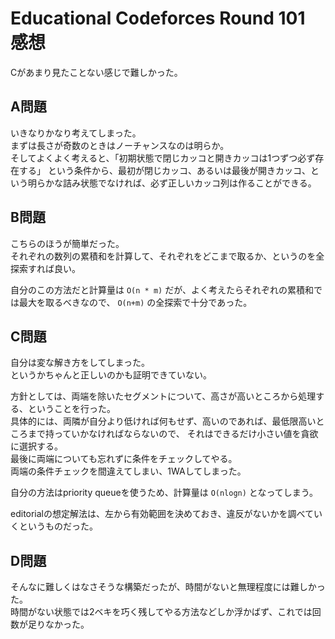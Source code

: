 # Educational Codeforces Round 101 感想

Cがあまり見たことない感じで難しかった。

## A問題

いきなりかなり考えてしまった。  
まずは長さが奇数のときはノーチャンスなのは明らか。  
そしてよくよく考えると、「初期状態で閉じカッコと開きカッコは1つずつ必ず存在する」
という条件から、最初が閉じカッコ、あるいは最後が開きカッコ、という明らかな詰み状態でなければ、必ず正しいカッコ列は作ることができる。

## B問題

こちらのほうが簡単だった。  
それぞれの数列の累積和を計算して、それぞれをどこまで取るか、というのを全探索すれば良い。

自分のこの方法だと計算量は `O(n * m)` だが、よく考えたらそれぞれの累積和では最大を取るべきなので、
`O(n+m)` の全探索で十分であった。

## C問題

自分は変な解き方をしてしまった。  
というかちゃんと正しいのかも証明できていない。

方針としては、両端を除いたセグメントについて、高さが高いところから処理する、ということを行った。  
具体的には、両隣が自分より低ければ何もせず、高いのであれば、最低限高いところまで持っていかなければならないので、
それはできるだけ小さい値を貪欲に選択する。  
最後に両端についても忘れずに条件をチェックしてやる。  
両端の条件チェックを間違えてしまい、1WAしてしまった。

自分の方法はpriority queueを使うため、計算量は `O(nlogn)` となってしまう。

editorialの想定解法は、左から有効範囲を決めておき、違反がないかを調べていくというものだった。

## D問題

そんなに難しくはなさそうな構築だったが、時間がないと無理程度には難しかった。  
時間がない状態では2ベキを巧く残してやる方法などしか浮かばず、これでは回数が足りなかった。

